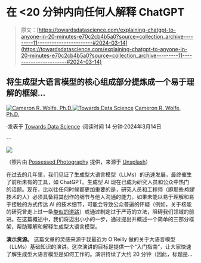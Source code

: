 # 在 <20 分钟内向任何人解释 ChatGPT

> 原文：[https://towardsdatascience.com/explaining-chatgpt-to-anyone-in-20-minutes-e70c2cb4b5a0?source=collection_archive---------11-----------------------#2024-03-14](https://towardsdatascience.com/explaining-chatgpt-to-anyone-in-20-minutes-e70c2cb4b5a0?source=collection_archive---------11-----------------------#2024-03-14)

## 将生成型大语言模型的核心组成部分提炼成一个易于理解的框架…

[](https://wolfecameron.medium.com/?source=post_page---byline--e70c2cb4b5a0--------------------------------)[![Cameron R. Wolfe, Ph.D.](../Images/52bb88d7cf1105501be2fae5ccbe7a03.png)](https://wolfecameron.medium.com/?source=post_page---byline--e70c2cb4b5a0--------------------------------)[](https://towardsdatascience.com/?source=post_page---byline--e70c2cb4b5a0--------------------------------)[![Towards Data Science](../Images/a6ff2676ffcc0c7aad8aaf1d79379785.png)](https://towardsdatascience.com/?source=post_page---byline--e70c2cb4b5a0--------------------------------) [Cameron R. Wolfe, Ph.D.](https://wolfecameron.medium.com/?source=post_page---byline--e70c2cb4b5a0--------------------------------)

·发表于 [Towards Data Science](https://towardsdatascience.com/?source=post_page---byline--e70c2cb4b5a0--------------------------------) ·阅读时间 14 分钟·2024年3月14日

--

![](../Images/9a470d5ce35da59c990d833660858b2f.png)

（照片由 [Possessed Photography](https://unsplash.com/@possessedphotography?utm_content=creditCopyText&utm_medium=referral&utm_source=unsplash) 提供，来源于 [Unsplash](https://unsplash.com/photos/closeup-photo-of-white-robot-arm-jIBMSMs4_kA?utm_content=creditCopyText&utm_medium=referral&utm_source=unsplash)）

在过去的几年里，我们见证了生成型大语言模型（LLMs）的迅速发展，最终催生了前所未有的工具，如 ChatGPT。生成型 AI 现在已成为研究人员和公众中热门的话题。现在，比以往任何时候都更加重要的是，研究人员和工程师（即那些*构建*技术的人）必须具备将其创作的细节与他人沟通的能力。如果未能以易于理解和易于接触的方式传达 AI 的技术细节，可能会导致公众普遍的怀疑（例如，关于核能的研究曾走上过一条[类似的道路](https://en.wikipedia.org/wiki/Nuclear_power_debate)）或通过制定过于严苛的立法，阻碍我们领域的前进。在这篇概述中，我们将迈出小小的一步，通过提出并概述一个简单的三部分框架，帮助理解和解释生成型大语言模型。

**演示资源。** 这篇文章的灵感来源于我最近为 O'Reilly 做的关于大语言模型（LLMs）基础知识的演讲。这次演讲的目标是提供一个“入门指南”，让大家快速了解生成型大语言模型是如何工作的。演讲持续了大约 20 分钟（因此，标题是...
